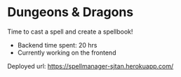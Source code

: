 # Dungeons & Dragons

Time to cast a spell and create a spellbook!

- Backend time spent: 20 hrs
- Currently working on the frontend

Deployed url: https://spellmanager-sjtan.herokuapp.com/
